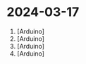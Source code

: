 # 2024-03-17

1. [](https://github.comundefined "Onboard electronics/sensors for CSH's electric vehicle") [Arduino]
2. [](https://github.comundefined "") [Arduino]
3. [](https://github.comundefined "Example file to blink the LED on an Arduino") [Arduino]
4. [](https://github.comundefined "Amo + Arduino = Arduimo") [Arduino]

